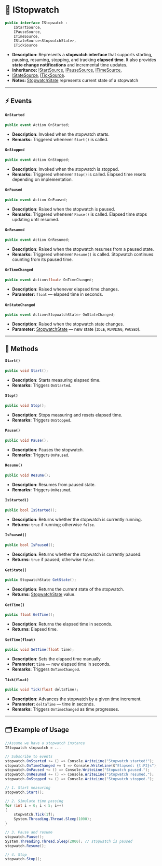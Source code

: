 # 🧩 IStopwatch

```csharp
public interface IStopwatch :
    IStartSource,
    IPauseSource,
    ITimeSource,
    IStateSource<StopwatchState>,
    ITickSource
```

- **Description:**  Represents a **stopwatch interface** that supports starting, pausing, resuming, stopping, and
  tracking **elapsed time**.
  It also provides **state change notifications** and incremental time updates.
- **Inheritance:** [IStartSource](IStartSource.md), [IPauseSource](IPauseSource.md), [ITimeSource](ITimeSource.md),
- [IStateSource](IStateSource.md), [ITickSource](ITickSource.md).
- **Notes:** [StopwatchState](StopwatchState.md) represents current state of a stopwatch

---

## ⚡ Events

#### `OnStarted`

```csharp
public event Action OnStarted;
```

- **Description:** Invoked when the stopwatch starts.
- **Remarks:** Triggered whenever `Start()` is called.

#### `OnStopped`

```csharp
public event Action OnStopped;
```

- **Description:** Invoked when the stopwatch is stopped.
- **Remarks:** Triggered whenever `Stop()` is called. Elapsed time resets depending on implementation.

#### `OnPaused`

```csharp
public event Action OnPaused;
```

- **Description:** Raised when the stopwatch is paused.
- **Remarks:** Triggered whenever `Pause()` is called. Elapsed time stops updating until resumed.

#### `OnResumed`

```csharp
public event Action OnResumed;
```

- **Description:** Raised when the stopwatch resumes from a paused state.
- **Remarks:** Triggered whenever `Resume()` is called. Stopwatch continues counting from its paused time.

#### `OnTimeChanged`

```csharp
public event Action<float> OnTimeChanged;
```

- **Description:** Raised whenever elapsed time changes.
- **Parameter:** `float` — elapsed time in seconds.

#### `OnStateChanged`

```csharp
public event Action<StopwatchState> OnStateChanged;
```

- **Description:** Raised when the stopwatch state changes.
- **Parameter:** [StopwatchState](StopwatchState.md) — new state (`IDLE`, `RUNNING`, `PAUSED`).

---

## 🏹 Methods

#### `Start()`

```csharp
public void Start();
```

- **Description:** Starts measuring elapsed time.
- **Remarks:** Triggers `OnStarted`.

#### `Stop()`

```csharp
public void Stop();
```

- **Description:** Stops measuring and resets elapsed time.
- **Remarks:** Triggers `OnStopped`.

#### `Pause()`

```csharp
public void Pause();
```

- **Description:** Pauses the stopwatch.
- **Remarks:** Triggers `OnPaused`.

#### `Resume()`

```csharp
public void Resume();
```

- **Description:** Resumes from paused state.
- **Remarks:** Triggers `OnResumed`.

#### `IsStarted()`

```csharp
public bool IsStarted();
```

- **Description:** Returns whether the stopwatch is currently running.
- **Returns:** `true` if running; otherwise `false`.

#### `IsPaused()`

```csharp
public bool IsPaused();
```

- **Description:** Returns whether the stopwatch is currently paused.
- **Returns:** `true` if paused; otherwise `false`.

#### `GetState()`

```csharp
public StopwatchState GetState();
```

- **Description:** Returns the current state of the stopwatch.
- **Returns:** [StopwatchState](StopwatchState.md) value.

#### `GetTime()`

```csharp
public float GetTime();
```

- **Description:** Returns the elapsed time in seconds.
- **Returns:** Elapsed time.

#### `SetTime(float)`

```csharp
public void SetTime(float time);
```

- **Description:** Sets the elapsed time manually.
- **Parameter:** `time` — new elapsed time in seconds.
- **Remarks:** Triggers `OnTimeChanged`.

#### `Tick(float)`

```csharp
public void Tick(float deltaTime);
```

- **Description:** Advances the stopwatch by a given time increment.
- **Parameter:** `deltaTime` — time in seconds.
- **Remarks:** Triggers `OnTimeChanged` as time progresses.

---

## 🗂 Example of Usage

```csharp
//Assume we have a stopwatch instance
IStopwatch stopwatch = ...

// Subscribe to events
stopwatch.OnStarted += () => Console.WriteLine("Stopwatch started!");
stopwatch.OnTimeChanged += t => Console.WriteLine($"Elapsed: {t:F2}s");
stopwatch.OnPaused += () => Console.WriteLine("Stopwatch paused.");
stopwatch.OnResumed += () => Console.WriteLine("Stopwatch resumed.");
stopwatch.OnStopped += () => Console.WriteLine("Stopwatch stopped.");

// 1. Start measuring
stopwatch.Start();

// 2. Simulate time passing
for (int i = 0; i < 5; i++)
{
    stopwatch.Tick(1f);
    System.Threading.Thread.Sleep(1000);
}

// 3. Pause and resume
stopwatch.Pause();
System.Threading.Thread.Sleep(2000); // stopwatch is paused
stopwatch.Resume();

// 4. Stop
stopwatch.Stop();
```